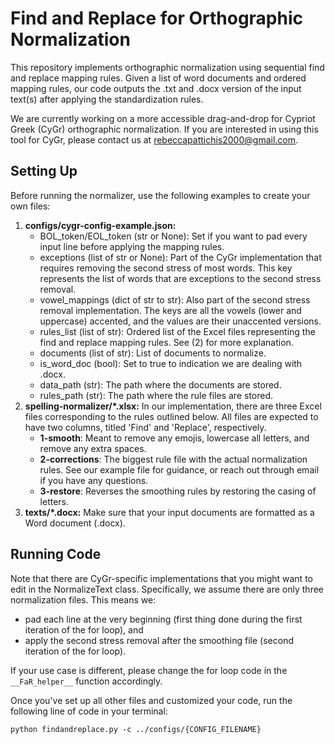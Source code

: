 # Find and Replace for Orthographic Normalization

This repository implements orthographic normalization using sequential find and replace mapping rules. Given a list of word documents and ordered mapping rules, our code outputs the .txt and .docx version of the input text(s) after applying the standardization rules.

We are currently working on a more accessible drag-and-drop for Cypriot Greek (CyGr) orthographic normalization. If you are interested in using this tool for CyGr, please contact us at rebeccapattichis2000@gmail.com.

## Setting Up

Before running the normalizer, use the following examples to create your own files:

1. **configs/cygr-config-example.json:** 
    - BOL_token/EOL_token (str or None): Set if you want to pad every input line before applying the mapping rules.
    - exceptions (list of str or None): Part of the CyGr implementation that requires removing the second stress of most words. This key represents the list of words that are exceptions to the second stress removal.
    - vowel_mappings (dict of str to str): Also part of the second stress removal implementation. The keys are all the vowels (lower and uppercase) accented, and the values are their unaccented versions.
    - rules_list (list of str): Ordered list of the Excel files representing the find and replace mapping rules. See (2) for more explanation.
    - documents (list of str): List of documents to normalize.
    - is_word_doc (bool): Set to true to indication we are dealing with .docx.
    - data_path (str): The path where the documents are stored.
    - rules_path (str): The path where the rule files are stored.
2. **spelling-normalizer/*.xlsx:** In our implementation, there are three Excel files corresponding to the rules outlined below. All files are expected to have two columns, titled 'Find' and 'Replace', respectively. 
    - **1-smooth**: Meant to remove any emojis, lowercase all letters, and remove any extra spaces.
    - **2-corrections**: The biggest rule file with the actual normalization rules. See our example file for guidance, or reach out through email if you have any questions.
    - **3-restore**: Reverses the smoothing rules by restoring the casing of letters.
3. **texts/*.docx:** Make sure that your input documents are formatted as a Word document (.docx).

## Running Code

Note that there are CyGr-specific implementations that you might want to edit in the NormalizeText class. Specifically, we assume there are only three normalization files. This means we:

- pad each line at the very beginning (first thing done during the first iteration of the for loop), and
- apply the second stress removal after the smoothing file (second iteration of the for loop).

If your use case is different, please change the for loop code in the `__FaR_helper__` function accordingly.

Once you've set up all other files and customized your code, run the following line of code in your terminal:

`python findandreplace.py -c ../configs/{CONFIG_FILENAME}`